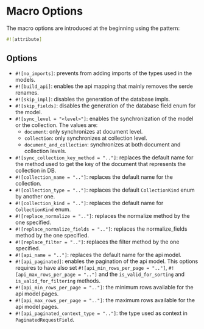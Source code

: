 # Macro Options

The macro options are introduced at the beginning using the pattern:

```rust
#![attribute]
```

## Options

- `#![no_imports]`: prevents from adding imports of the types used in the models.
- `#![build_api]`: enables the api mapping that mainly removes the serde renames.
- `#![skip_impl]`: disables the generation of the database impls.
- `#![skip_fields]`: disables the generation of the database field enum for the model.
- `#![sync_level = "<level>"]`: enables the synchronization of the model or the collection. The values are:
    - `document`: only synchronizes at document level.
    - `collection`: only synchronizes at collection level.
    - `document_and_collection`: synchronizes at both document and collection levels.
- `#![sync_collection_key_method = ".."]`: replaces the default name for the method used to get the key of the document
  that represents the collection in DB.
- `#![collection_name = ".."]`: replaces the default name for the collection.
- `#![collection_type = ".."]`: replaces the default `CollectionKind` enum by another one.
- `#![collection_kind = ".."]`: replaces the default name for `CollectionKind` enum.
- `#![replace_normalize = ".."]`: replaces the normalize method by the one specified.
- `#![replace_normalize_fields = ".."]`: replaces the normalize_fields method by the one specified.
- `#![replace_filter = ".."]`: replaces the filter method by the one specified.
- `#![api_name = ".."]`: replaces the default name for the api model.
- `#![api_paginated]`: enables the pagination of the api model. This options requires to have also
  set `#![api_min_rows_per_page = ".."]`, `#![api_max_rows_per_page = ".."]` and the `is_valid_for_sorting`
  and `is_valid_for_filtering` methods.
- `#![api_min_rows_per_page = ".."]`: the minimum rows available for the api model pages.
- `#![api_max_rows_per_page = ".."]`: the maximum rows available for the api model pages.
- `#![api_paginated_context_type = ".."]`: the type used as context in `PaginatedRequestField`.
